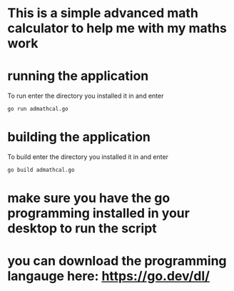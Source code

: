 # This is a simple advanced math calculator to help me with my maths work


# running the application

To run enter the directory you installed it in and enter
```
go run admathcal.go
```
# building the application

To build enter the directory you installed it in and enter
```
go build admathcal.go
```

# make sure you have the go programming installed in your desktop to run the script
# you can download the programming langauge here: https://go.dev/dl/


